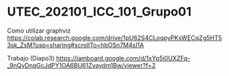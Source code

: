 # UTEC_202101_ICC_101_Grupo01

Como utilizar graphviz
https://colab.research.google.com/drive/1pU62S4CLoqpyPKsWECqZg5HT53sk_ZsM?usp=sharing#scrollTo=hbOSn7M4sI1A

Trabajo (Diapo3)
https://jamboard.google.com/d/1xYp5j0UXZFq-_9nQyDnqGcJdPY1OA6BU61Zvaydm1Bw/viewer?f=2
